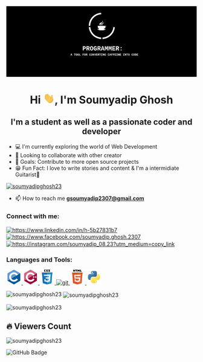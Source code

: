 
<img src="https://github.com/SoumyadipGhosh23/SoumyadipGhosh23/blob/main/b6d9e4bb3642d036a207f7a83b2f9128.jpg" alt="Cover" width="100%" height="20%" />



<h1 align="center">Hi <img src="https://raw.githubusercontent.com/ABSphreak/ABSphreak/master/gifs/Hi.gif" alt="hi-gif" width="30px"/>, I'm Soumyadip Ghosh</h1> 
<h2 align="center">I'm a student as well as a passionate coder and developer</h3>


- 💻 I'm currently exploring the world of Web Development
- 📑 Looking to collaborate with other creator
- 🎯 Goals: Contribute to more open source projects
- 😁 Fun Fact: I love to write stories and content & I'm a intermidiate Guitarist🎸


<p align="left"> <a href="https://github.com/ryo-ma/github-profile-trophy"><img src="https://github-profile-trophy.vercel.app/?username=soumyadipghosh23" alt="soumyadipghosh23" /></a> </p>

- 📫 How to reach me **gsoumyadip2307@gmail.com**

<h3 align="left">Connect with me:</h3>
<p align="left">
<a href="https://linkedin.com/in/https://www.linkedin.com/in/h-5b27831b7" target="blank"><img align="center" src="https://raw.githubusercontent.com/rahuldkjain/github-profile-readme-generator/master/src/images/icons/Social/linked-in-alt.svg" alt="https://www.linkedin.com/in/h-5b27831b7" height="30" width="40" /></a>
<a href="https://fb.com/https://www.facebook.com/soumyadip.ghosh.2307" target="blank"><img align="center" src="https://raw.githubusercontent.com/rahuldkjain/github-profile-readme-generator/master/src/images/icons/Social/facebook.svg" alt="https://www.facebook.com/soumyadip.ghosh.2307" height="30" width="40" /></a>
<a href="https://instagram.com/https://instagram.com/soumyadip_08.23?utm_medium=copy_link" target="blank"><img align="center" src="https://raw.githubusercontent.com/rahuldkjain/github-profile-readme-generator/master/src/images/icons/Social/instagram.svg" alt="https://instagram.com/soumyadip_08.23?utm_medium=copy_link" height="30" width="40" /></a>
</p>

<h3 align="left">Languages and Tools:</h3>
<p align="left"> <a href="https://www.cprogramming.com/" target="_blank"> <img src="https://raw.githubusercontent.com/devicons/devicon/master/icons/c/c-original.svg" alt="c" width="40" height="40"/> </a> <a href="https://www.w3schools.com/cpp/" target="_blank"> <img src="https://raw.githubusercontent.com/devicons/devicon/master/icons/cplusplus/cplusplus-original.svg" alt="cplusplus" width="40" height="40"/> </a> <a href="https://www.w3schools.com/css/" target="_blank"> <img src="https://raw.githubusercontent.com/devicons/devicon/master/icons/css3/css3-original-wordmark.svg" alt="css3" width="40" height="40"/> </a> <a href="https://git-scm.com/" target="_blank"> <img src="https://www.vectorlogo.zone/logos/git-scm/git-scm-icon.svg" alt="git" width="40" height="40"/> </a> <a href="https://www.w3.org/html/" target="_blank"> <img src="https://raw.githubusercontent.com/devicons/devicon/master/icons/html5/html5-original-wordmark.svg" alt="html5" width="40" height="40"/> </a> <a href="https://www.python.org" target="_blank"> <img src="https://raw.githubusercontent.com/devicons/devicon/master/icons/python/python-original.svg" alt="python" width="40" height="40"/> </a> </p>

<p><img align="left" src="https://github-readme-stats.vercel.app/api/top-langs?username=soumyadipghosh23&show_icons=true&locale=en&layout=compact" alt="soumyadipghosh23" /></p>

<p>&nbsp;<img align="center" src="https://github-readme-stats.vercel.app/api?username=soumyadipghosh23&show_icons=true&locale=en" alt="soumyadipghosh23" /></p>

<p><img align="center" src="https://github-readme-streak-stats.herokuapp.com/?user=soumyadipghosh23&" alt="soumyadipghosh23" /></p>

## 🔥 Viewers Count
<p align="left"> <img src="https://komarev.com/ghpvc/?username=soumyadipghosh23&label=Profile%20views&color=0e75b6&style=flat" alt="soumyadipghosh23" /> </p>
<p align="left"><img src="https://camo.githubusercontent.com/1f5c6cf6a61971952da2982f3b2909dd83788acf0e20392691ec3350c7318959/68747470733a2f2f696d672e736869656c64732e696f2f6769746875622f666f6c6c6f776572732f53686f75727961427261686d61737472613f6c6162656c3d466f6c6c6f77657273267374796c653d736f6369616c" alt="GitHub Badge" data-canonical-src="https://img.shields.io/github/followers/SoumyadipGhosh23?label=Followers&amp;style=social" style="max-width: 100%;"></p>
